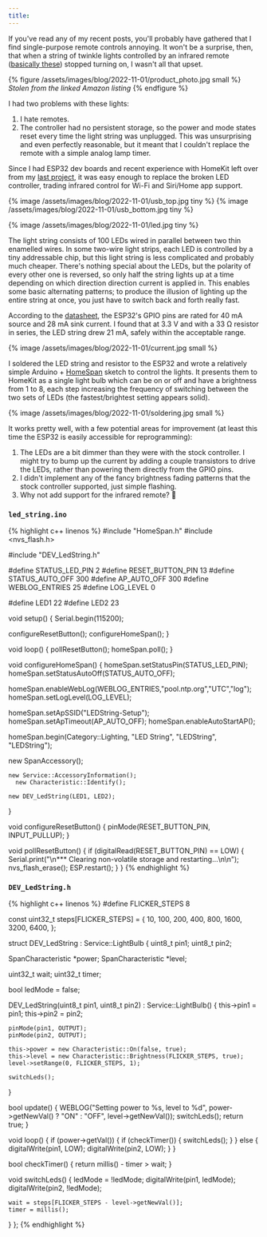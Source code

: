 ```yaml
---
title: 
---
```


If you've read any of my recent posts, you'll probably have gathered that I find single-purpose remote controls annoying. It won't be a surprise, then, that when a string of twinkle lights controlled by an infrared remote ([basically these](https://www.amazon.ca/Mintlemon-Lighting-Dimmable-Backdrop-Tapestry/dp/B07W4H33V7/)) stopped turning on, I wasn't all that upset.

{% figure /assets/images/blog/2022-11-01/product_photo.jpg small %}
<i>Stolen from the linked Amazon listing</i>
{% endfigure %}

I had two problems with these lights:

1. I hate remotes.
2. The controller had no persistent storage, so the power and mode states reset every time the light string was unplugged. This was unsurprising and even perfectly reasonable, but it meant that I couldn't replace the remote with a simple analog lamp timer.

Since I had ESP32 dev boards and recent experience with HomeKit left over from my [last project](2022-10-04-wifi-vacuum.md), it was easy enough to replace the broken LED controller, trading infrared control for Wi-Fi and Siri/Home app support.

{% image /assets/images/blog/2022-11-01/usb_top.jpg tiny %}
{% image /assets/images/blog/2022-11-01/usb_bottom.jpg tiny %}

{% image /assets/images/blog/2022-11-01/led.jpg tiny %}

The light string consists of 100 LEDs wired in parallel between two thin enamelled wires. In some two-wire light strips, each LED is controlled by a tiny addressable chip, but this light string is less complicated and probably much cheaper. There's nothing special about the LEDs, but the polarity of every other one is reversed, so only half the string lights up at a time depending on which direction direction current is applied in. This enables some basic alternating patterns; to produce the illusion of lighting up the entire string at once, you just have to switch back and forth really fast.

According to the [datasheet](https://www.espressif.com/sites/default/files/documentation/esp32_datasheet_en.pdf), the ESP32's GPIO pins are rated for 40 mA source and 28 mA sink current. I found that at 3.3 V and with a 33 Ω resistor in series, the LED string drew 21 mA, safely within the acceptable range.

{% image /assets/images/blog/2022-11-01/current.jpg small %}

I soldered the LED string and resistor to the ESP32 and wrote a relatively simple Arduino + [HomeSpan](https://github.com/HomeSpan/HomeSpan) sketch to control the lights. It presents them to HomeKit as a single light bulb which can be on or off and have a brightness from 1 to 8, each step increasing the frequency of switching between the two sets of LEDs (the fastest/brightest setting appears solid).

{% image /assets/images/blog/2022-11-01/soldering.jpg small %}

It works pretty well, with a few potential areas for improvement (at least this time the ESP32 is easily accessible for reprogramming):

1. The LEDs are a bit dimmer than they were with the stock controller. I might try to bump up the current  by adding a couple transistors to drive the LEDs, rather than powering them directly from the GPIO pins.
2. I didn't implement any of the fancy brightness fading patterns that the stock controller supported, just simple flashing.
3. Why not add support for the infrared remote? 🤷

### `led_string.ino`

{% highlight c++ linenos %}
#include "HomeSpan.h"
#include <nvs_flash.h>

#include "DEV_LedString.h"

#define STATUS_LED_PIN 2
#define RESET_BUTTON_PIN 13
#define STATUS_AUTO_OFF 300
#define AP_AUTO_OFF 300
#define WEBLOG_ENTRIES 25
#define LOG_LEVEL 0

#define LED1 22
#define LED2 23

void setup() {
  Serial.begin(115200);

  configureResetButton();
  configureHomeSpan();
}

void loop() {
  pollResetButton();
  homeSpan.poll();
}

void configureHomeSpan() {
  homeSpan.setStatusPin(STATUS_LED_PIN);
  homeSpan.setStatusAutoOff(STATUS_AUTO_OFF);

  homeSpan.enableWebLog(WEBLOG_ENTRIES,"pool.ntp.org","UTC","log");
  homeSpan.setLogLevel(LOG_LEVEL);

  homeSpan.setApSSID("LEDString-Setup");
  homeSpan.setApTimeout(AP_AUTO_OFF);
  homeSpan.enableAutoStartAP();

  homeSpan.begin(Category::Lighting, "LED String", "LEDString", "LEDString");

  new SpanAccessory();
  
    new Service::AccessoryInformation();
      new Characteristic::Identify();

    new DEV_LedString(LED1, LED2);
}

void configureResetButton() {
  pinMode(RESET_BUTTON_PIN, INPUT_PULLUP);
}

void pollResetButton() {
  if (digitalRead(RESET_BUTTON_PIN) == LOW) {
    Serial.print("\n*** Clearing non-volatile storage and restarting...\n\n");
    nvs_flash_erase();
    ESP.restart();
  }
}
{% endhighlight %}

### `DEV_LedString.h`

{% highlight c++ linenos %}
#define FLICKER_STEPS 8

const uint32_t steps[FLICKER_STEPS] = {
  10,
  100,
  200,
  400,
  800,
  1600,
  3200,
  6400,
};

struct DEV_LedString : Service::LightBulb {
  uint8_t pin1;
  uint8_t pin2;
  
  SpanCharacteristic *power;
  SpanCharacteristic *level;

  uint32_t wait;
  uint32_t timer;

  bool ledMode = false;

  DEV_LedString(uint8_t pin1, uint8_t pin2) : Service::LightBulb() {
    this->pin1 = pin1;
    this->pin2 = pin2;

    pinMode(pin1, OUTPUT);
    pinMode(pin2, OUTPUT);
    
    this->power = new Characteristic::On(false, true);
    this->level = new Characteristic::Brightness(FLICKER_STEPS, true);
    level->setRange(0, FLICKER_STEPS, 1);

    switchLeds();
  }

  bool update() {
    WEBLOG("Setting power to %s, level to %d", power->getNewVal() ? "ON" : "OFF", level->getNewVal());
    switchLeds();
    return true;
  }

  void loop() {
    if (power->getVal()) {
      if (checkTimer()) {
        switchLeds();
      }
    } else {
      digitalWrite(pin1, LOW);
      digitalWrite(pin2, LOW);
    }
  }

  bool checkTimer() {
    return millis() - timer > wait;
  }

  void switchLeds() {
    ledMode = !ledMode;
    digitalWrite(pin1, ledMode);
    digitalWrite(pin2, !ledMode);

    wait = steps[FLICKER_STEPS - level->getNewVal()];
    timer = millis();
  }
};
{% endhighlight %}
